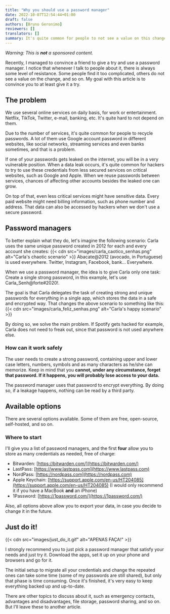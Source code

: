 ```yaml
---
title: "Why you should use a password manager"
date: 2022-10-07T12:54:44+01:00
draft: false
authors: [Bruno Geronimo]
reviewers: []
translators: []
summary: It's quite common for people to not see a value on this change, or to find it too complex or complicated. Let's explore this topic!
---
```

*Warning: This is **not** a sponsored content.*

Recently, I managed to convince a friend to give a try and use a password manager. I notice that whenever I talk to people about it, there is always some level of resistance. Some people find it too complicated, others do not see a value on the change, and so on. My goal with this article is to convince you to at least give it a try.

## The problem

We use several online services on daily basis, for work or entertainment. Netflix, TikTok, Twitter, e-mail, banking, etc. It's quite hard to not depend on them.

Due to the number of services, it's quite common for people to recycle passwords. A lot of them use Google account password in different websites, like social networks, streaming services and even banks sometimes, and that is a problem.

If one of your passwords gets leaked on the internet, you will be in a very vulnerable position. When a data leak occurs, it's quite common for hackers to try to use these credentials from less secured services on critical websites, such as Google and Apple. When we reuse passwords between services, chances of affecting other accounts besides the leaked one can grow.

On top of that, even less critical services might have sensitive data. Every paid website might need billing information, such as phone number and address. That data can also be accessed by hackers when we don't use a secure password.

## Password managers

To better explain what they do, let's imagine the following scenario: Carla uses the same unique password created in 2012 for each and every account she creates:
{{< cdn src="images/carla_caotico_senhas.png" alt="Carla's chaotic scenario" >}}
Abacate@2012 (avocado, in Portuguese) is used everywhere. Twitter, Instagram, Facebook, bank... Everywhere.

When we use a password manager, the idea is to give Carla only one task: Create a single strong password, in this example, let's use Carla_Senh@forte#2020!.

The goal is that Carla delegates the task of creating strong and unique passwords for everything in a single app, which stores the data in a safe and encrypted way. That changes the above scenario to something like this:
{{< cdn src="images/carla_feliz_senhas.png" alt="Carla's happy scenario" >}}

By doing so, we solve the main problem. If Spotify gets hacked for example, Carla does not need to freak out, since that password is not used anywhere else.

### How can it work safely

The user needs to create a strong password, containing upper and lower case letters, numbers, symbols and as many characters as he/she can memorize. Keep in mind that you **cannot, under any circumstance, forget that password. If it happens, you will probably lose access to your data.**

The password manager uses that password to encrypt everything. By doing so, if a leakage happens, nothing can be read by a third party.

## Available options

There are several options available. Some of them are free, open-source, self-hosted, and so on.

### Where to start

I'll give you a list of password managers, and the first **four** allow you to store as many credentials as needed, free of charge:

- Bitwarden: [https://bitwarden.com/](https://bitwarden.com/)
- LastPass: [https://www.lastpass.com](https://www.lastpass.com)
- NordPass: [https://nordpass.com](https://nordpass.com)
- Apple Keychain: [https://support.apple.com/en-us/HT204085](https://support.apple.com/en-us/HT204085) (I would only recommend it if you have a MacBook **and** an iPhone)
- 1Password: [https://1password.com/](https://1password.com/)

Also, all options above allow you to export your data, in case you decide to change it in the future.

## Just do it!
{{< cdn src="images/just_do_it.gif" alt="APENAS FAÇA!" >}}

I strongly recommend you to just pick a password manager that satisfy your needs and just try it. Download the apps, set it up on your phone and browsers and go for it.

The initial setup to migrate all your credentials and change the repeated ones can take some time (some of my passwords are still shared), but only that phase is time consuming. Once it's finished, it's very easy to keep everything backed up and up-to-date.

There are other topics to discuss about it, such as emergency contacts, advantages and disadvantages, file storage, password sharing, and so on. But I'll leave these to another article.